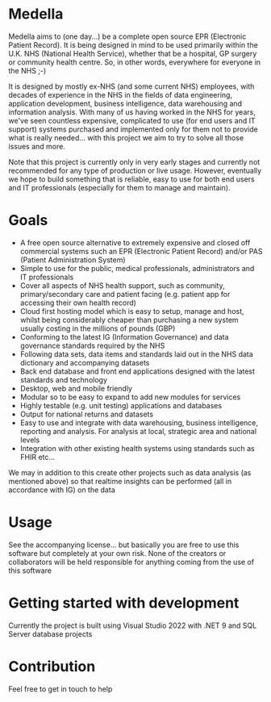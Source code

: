 # Medella

Medella aims to (one day...) be a complete open source EPR (Electronic Patient Record). It is being designed in mind to be used primarily within the U.K. NHS (National Health Service), whether that be a hospital, GP surgery or community health centre. So, in other words, everywhere for everyone in the NHS ;-)

It is designed by mostly ex-NHS (and some current NHS) employees, with decades of experience in the NHS in the fields of data engineering, application development, business intelligence, data warehousing and information analysis. With many of us having worked in the NHS for years, we've seen countless expensive, complicated to use (for end users and IT support) systems purchased and implemented only for them not to provide what is really needed... with this project we aim to try to solve all those issues and more.

Note that this project is currently only in very early stages and currently not recommended for any type of production or live usage. However, eventually we hope to build something that is reliable, easy to use for both end users and IT professionals (especially for them to manage and maintain).

# Goals

- A free open source alternative to extremely expensive and closed off commercial systems such an EPR (Electronic Patient Record) and/or PAS (Patient Administration System)
- Simple to use for the public, medical professionals, administrators and IT professionals
- Cover all aspects of NHS health support, such as community, primary/secondary care and patient facing (e.g. patient app for accessing their own health record)
- Cloud first hosting model which is easy to setup, manage and host, whilst being considerably cheaper than purchasing a new system usually costing in the millions of pounds (GBP)
- Conforming to the latest IG (Information Governance) and data governance standards required by the NHS
- Following data sets, data items and standards laid out in the NHS data dictionary and accompanying datasets
- Back end database and front end applications designed with the latest standards and technology
- Desktop, web and mobile friendly
- Modular so to be easy to expand to add new modules for services
- Highly testable (e.g. unit testing) applications and databases
- Output for national returns and datasets
- Easy to use and integrate with data warehousing, business intelligence, reporting and analysis. For analysis at local, strategic area and national levels
- Integration with other existing health systems using standards such as FHIR etc...

We may in addition to this create other projects such as data analysis (as mentioned above) so that realtime insights can be performed (all in accordance with IG) on the data

# Usage

See the accompanying license... but basically you are free to use this software but completely at your own risk. None of the creators or collaborators will be held responsible for anything coming from the use of this software

# Getting started with development

Currently the project is built using Visual Studio 2022 with .NET 9 and SQL Server database projects

# Contribution

Feel free to get in touch to help
